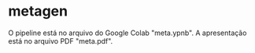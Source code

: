 # metagen
O pipeline está no arquivo do Google Colab "meta.ypnb".
A apresentação está no arquivo PDF "meta.pdf".
